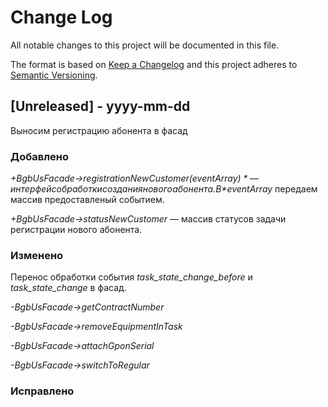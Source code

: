 
# Change Log
All notable changes to this project will be documented in this file.
 
The format is based on [Keep a Changelog](http://keepachangelog.com/)
and this project adheres to [Semantic Versioning](http://semver.org/).
 
## [Unreleased] - yyyy-mm-dd
 
Выносим регистрацию абонента в фасад
 
### Добавлено

*+BgbUsFacade->registrationNewCustomer($eventArray)* — интерфейс обработки создания нового абонента. В *$eventArray* передаем массив предоставленый событием.

*+BgbUsFacade->statusNewCustomer* — массив статусов задачи регистрации нового абонента.
 
### Изменено

Перенос обработки события *task_state_change_before* и *task_state_change* в фасад.

*-BgbUsFacade->getContractNumber*

*-BgbUsFacade->removeEquipmentInTask*

*-BgbUsFacade->attachGponSerial*

*-BgbUsFacade->switchToRegular*
 
### Исправлено
